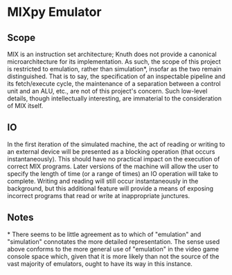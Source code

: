 # MIXpy Emulator

## Scope 

MIX is an instruction set architecture; Knuth does not provide a
canonical microarchitecture for its implementation. As such, the
scope of this project is restricted to emulation, rather than
simulation*, insofar as the two remain distinguished. That is to
say, the specification of an inspectable pipeline and its
fetch/execute cycle, the maintenance of a separation between a
control unit and an ALU, etc., are not of this project's concern.
Such low-level details, though intellectually interesting, are
immaterial to the consideration of MIX itself.

## IO
In the first iteration of the simulated machine, the act of reading or
writing to an external device will be presented as a blocking
operation (that occurs instantaneously). This should have no practical
impact on the execution of correct MIX programs. Later versions of the
machine will allow the user to specify the length of time (or a range
of times) an IO operation will take to complete. Writing and reading
will still occur instantaneously in the background, but this
additional feature will provide a means of exposing incorrect programs
that read or write at inappropriate junctures.

## Notes
\* There seems to be little agreement as to which of "emulation"
and "simulation" connotates the more detailed representation. The
sense used above conforms to the more general use of "emulation"
in the video game console space which, given that it is more
likely than not the source of the vast majority of emulators,
ought to have its way in this instance.
